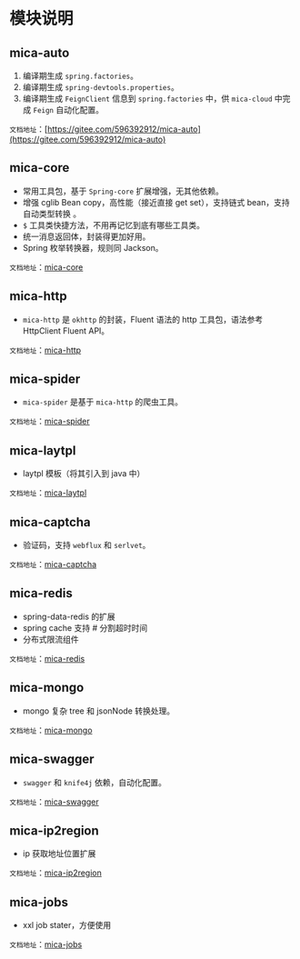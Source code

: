 # 模块说明
## mica-auto
1. 编译期生成 `spring.factories`。
2. 编译期生成 `spring-devtools.properties`。
3. 编译期生成 `FeignClient` 信息到 `spring.factories` 中，供 `mica-cloud` 中完成 `Feign` 自动化配置。

`文档地址`：[https://gitee.com/596392912/mica-auto](https://gitee.com/596392912/mica-auto)

## mica-core
- 常用工具包，基于 `Spring-core` 扩展增强，无其他依赖。
- 增强 cglib Bean copy，高性能（接近直接 get set），支持链式 bean，支持自动类型转换 。
- `$` 工具类快捷方法，不用再记忆到底有哪些工具类。
- 统一消息返回体，封装得更加好用。
- Spring 枚举转换器，规则同 Jackson。

`文档地址`：[mica-core](https://www.dreamlu.net/docs/utils-common.html)

## mica-http
- `mica-http` 是 `okhttp` 的封装，Fluent 语法的 http 工具包，语法参考 HttpClient Fluent API。

`文档地址`：[mica-http](mica-http/README.md)

## mica-spider
- `mica-spider` 是基于 `mica-http` 的爬虫工具。

`文档地址`：[mica-spider](mica-spider/README.md)

## mica-laytpl 
- laytpl 模板（将其引入到 java 中）

`文档地址`：[mica-laytpl](mica-laytpl/README.md)

## mica-captcha
- 验证码，支持 `webflux` 和 `serlvet`。

`文档地址`：[mica-captcha](mica-captcha/README.md)

## mica-redis
- spring-data-redis 的扩展
- spring cache 支持 # 分割超时时间
- 分布式限流组件

`文档地址`：[mica-redis](mica-redis/README.md)

## mica-mongo
- mongo 复杂 tree 和 jsonNode 转换处理。

`文档地址`：[mica-mongo](mica-mongo/README.md)

## mica-swagger
- `swagger` 和 `knife4j` 依赖，自动化配置。

`文档地址`：[mica-swagger](mica-swagger/README.md)

## mica-ip2region
- ip 获取地址位置扩展

`文档地址`：[mica-ip2region](mica-ip2region/README.md)

## mica-jobs
- xxl job stater，方便使用

`文档地址`：[mica-jobs](mica-jobs/README.md)